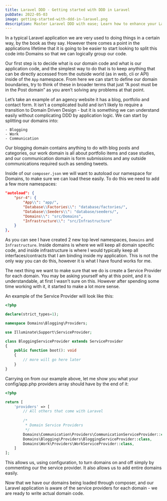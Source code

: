 ```yaml
---
title: Laravel DDD - Getting started with DDD in Laravel
pubDate: 2022-05-03
image: getting-started-with-ddd-in-laravel.png
description: Master Laravel DDD with ease; Learn how to enhance your Laravel applications by implementing Domain Driven Design for improved structure and maintainability.
---
```


In a typical Laravel application we are very used to doing things in a certain way, by the book as they say. However there comes a point in the applications lifetime that it is going to be easier to start looking to split this code into Domains so that we can logically group our code.

Our first step is to decide what is our domain code and what is our application code, and the simplest way to do that is to keep anything that can be directly accessed from the outside world (as in web, cli or API) inside of the `App` namespace. From here we can start to define our domain boundaries, try to think of these in broader terms that just “A post must be in the Post domain” as you aren’t solving any problems at that point.

Let’s take an example of an agency website it has a blog, portfolio and contact form. It isn’t a complicated build and isn’t likely to require a transition to Domain Driven Design - but it is something we can understand easily without complicating DDD by application logic. We can start by splitting our domains into:

    - Blogging
    - Work
    - Communication

Our blogging domain contains anything to do with blog posts and categories, our work domain is all about portfolio items and case studies, and our communication domain is form submissions and any outside communications required such as sending tweets.

Inside of our `composer.json` we will want to autoload our namespace for Domains, to make sure we can load these easily. To do this we need to add a few more namespaces:

```json
"autoload": {
    "psr-4": {
        "App\\": "app/",
        "Database\\Factories\\": "database/factories/",
        "Database\\Seeders\\": "database/seeders/",
        "Domains\\": "src/Domains",
        "Infrastructure\\": "src/Infrastructure"
    }
},
```

As you can see I have created 2 new top level namespaces, `Domains` and `Infrastructure`. Inside domains is where we will keep all domain specific code, and inside infrastructure is where I would typically keep all interfaces/contracts that I am binding inside my application. This is not the only way you can do this, however it is what I have found works for me.

The next thing we want to make sure that we do is create a Service Provider for each domain. You may be asking yourself why at this point, and it is understandable, at first I wasn’t sure on this. However after spending some time working with it, it started to make a lot more sense.

An example of the Service Provider will look like this:

```php
<?php

declare(strict_types=1);

namespace Domains\Blogging\Providers;

use Illuminate\Support\ServiceProvider;

class BloggingServiceProvider extends ServiceProvider
{
    public function boot(): void
    {
        // more will go here later
    }
}
```

Carrying on from our example above, let me show you what your config/app.php providers array should have by the end of it:

```php
<?php

return [
    'providers' => [
        // All others that come with Laravel
   
        /*
         * Domain Service Providers
         */
        Domains\Communication\Providers\CommunicationServiceProvider::class,
        Domains\Blogging\Providers\BloggingServiceProvider::class,
        Domains\Work\Providers\WorkServiceProvider::class,
    ]
];
```

This allows us, using configuration, to turn domains on and off simply by commenting our the service provider. It also allows us to add entire domains easily.

Now that we have our domains being loaded through composer, and our Laravel application is aware of the service providers for each domain - we are ready to write actual domain code.
